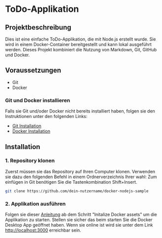 # ToDo-Applikation

## Projektbeschreibung

Dies ist eine einfache ToDo-Applikation, die mit Node.js erstellt wurde. Sie wird in einem Docker-Container bereitgestellt und kann lokal ausgeführt werden. Dieses Projekt kombiniert die Nutzung von Markdown, Git, GitHub und Docker.

## Voraussetzungen

- Git
- Docker

### Git und Docker installieren

Falls sie Git und/oder Docker nicht bereits installiert haben, folgen sie den Instruktionen unter den folgenden Links:

- [Git Installation](https://git-scm.com/downloads)
- [Docker Installation](https://docs.docker.com/desktop/install/windows-install/)

## Installation

### 1. Repository klonen

Zuerst müssen sie das Repository auf Ihren Computer klonen. Verwenden sie dazu den folgenden Befehl in einem Ordnerverzeichnis Ihrer wahl:
Zum einfügen in Git benötigen Sie die Tastenkombination Shift+Insert.

```bash
git clone https://github.com/dein-nutzername/docker-nodejs-sample
```

### 2. Applikation ausführen

Folgen sie dieser [Anleitung](https://docs.docker.com/guides/language/nodejs/containerize/) ab dem Schritt "Initalize Docker assets"
um die Applikation zu starten. Stellen sie sicher das beim starten Sie die Docker Desktop App geöffnet haben. Wenn sie online ist wird sie unter dem Link [http://localhost:3000](http://localhost:3000) erreichbar sein.
